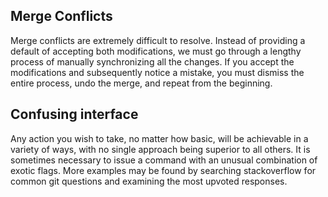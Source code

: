 ## Merge Conflicts

Merge conflicts are extremely difficult to resolve.
Instead of providing a default of accepting both modifications, we must go through a lengthy process of manually synchronizing all the changes.
If you accept the modifications and subsequently notice a mistake, you must dismiss the entire process, undo the merge, and repeat from the beginning.

## Confusing interface

Any action you wish to take, no matter how basic, will be achievable in a variety of ways, with no single approach being superior to all others.
It is sometimes necessary to issue a command with an unusual combination of exotic flags.
More examples may be found by searching stackoverflow for common git questions and examining the most upvoted responses. 

